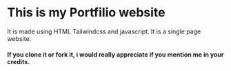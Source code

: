 # This is my Portfilio website 
It is made using HTML Tailwindcss and javascript.
It is a single page website. 

#### If you clone it or fork it, i would really appreciate if you mention me in your credits.